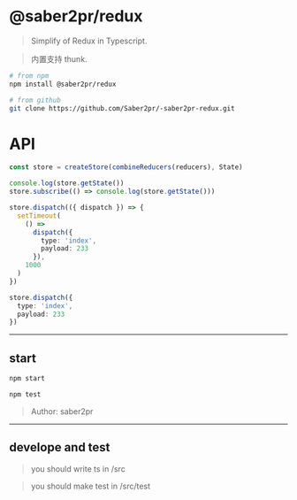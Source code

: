 # @saber2pr/redux

> Simplify of Redux in Typescript.

> 内置支持 thunk.

```bash
# from npm
npm install @saber2pr/redux

# from github
git clone https://github.com/Saber2pr/-saber2pr-redux.git
```

# API

```ts
const store = createStore(combineReducers(reducers), State)

console.log(store.getState())
store.subscribe(() => console.log(store.getState()))

store.dispatch(({ dispatch }) => {
  setTimeout(
    () =>
      dispatch({
        type: 'index',
        payload: 233
      }),
    1000
  )
})

store.dispatch({
  type: 'index',
  payload: 233
})
```

---

## start

```bash
npm start

npm test
```

> Author: saber2pr

---

## develope and test

> you should write ts in /src

> you should make test in /src/test
